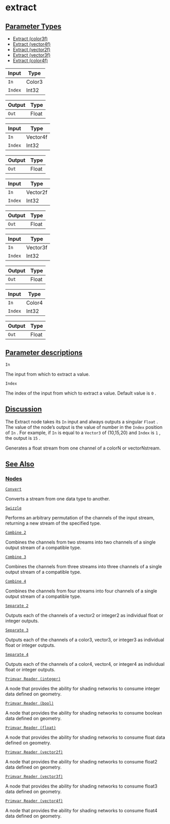 # extract


[Parameter Types](/documentation/shadergraph/data/extract#Parameter-Types)
--------------------------------------------------------------------------

* [Extract (color3f)](#)
* [Extract (vector4f)](#)
* [Extract (vector2f)](#)
* [Extract (vector3f)](#)
* [Extract (color4f)](#)

| Input | Type |
| --- | --- |
| `In` | Color3 |
| `Index` | Int32 |

| Output | Type |
| --- | --- |
| `Out` | Float |

| Input | Type |
| --- | --- |
| `In` | Vector4f |
| `Index` | Int32 |

| Output | Type |
| --- | --- |
| `Out` | Float |

| Input | Type |
| --- | --- |
| `In` | Vector2f |
| `Index` | Int32 |

| Output | Type |
| --- | --- |
| `Out` | Float |

| Input | Type |
| --- | --- |
| `In` | Vector3f |
| `Index` | Int32 |

| Output | Type |
| --- | --- |
| `Out` | Float |

| Input | Type |
| --- | --- |
| `In` | Color4 |
| `Index` | Int32 |

| Output | Type |
| --- | --- |
| `Out` | Float |

[Parameter descriptions](/documentation/shadergraph/data/extract#Parameter-descriptions)
----------------------------------------------------------------------------------------

`In` 

 The input from which to extract a value.
 

`Index` 

 The index of the input from which to extract a value. Default value is
 `0` 
 .
 

[Discussion](/documentation/shadergraph/data/extract#Discussion)
----------------------------------------------------------------

 The Extract node takes its
 `In` 
 input and always outputs a singular
 `Float` 
 . The value of the node’s output is the value of number in the
 `Index` 
 position of
 `In` 
 . For example, if
 `In` 
 is equal to a
 `Vector3` 
 of (10,15,20) and
 `Index` 
 is
 `1` 
 , the output is
 `15` 
 .
 

 Generates a float stream from one channel of a color​N o​r vector​N ​stream.

[See Also](/documentation/shadergraph/data/extract#see-also)
------------------------------------------------------------

### [Nodes](/documentation/shadergraph/data/extract#nodes)

[`Convert`](/documentation/shadergraph/data/convert)

 Converts a stream from one data type to another.
 

[`Swizzle`](/documentation/shadergraph/data/swizzle)

 Performs an arbitrary permutation of the channels of the input stream, returning a new stream of the specified type.
 

[`Combine 2`](/documentation/shadergraph/data/combine-2)

 Combines the channels from two streams into two channels of a single output stream of a compatible type.
 

[`Combine 3`](/documentation/shadergraph/data/combine-3)

 Combines the channels from three streams into three channels of a single output stream of a compatible type.
 

[`Combine 4`](/documentation/shadergraph/data/combine-4)

 Combines the channels from four streams into four channels of a single output stream of a compatible type.
 

[`Separate 2`](/documentation/shadergraph/data/separate-2)

 Outputs each of the channels of a vector2 or integer2 as individual float or integer outputs.
 

[`Separate 3`](/documentation/shadergraph/data/separate-3)

 Outputs each of the channels of a color3, vector3, or integer3 as individual float or integer outputs.
 

[`Separate 4`](/documentation/shadergraph/data/separate-4)

 Outputs each of the channels of a color4, vector4, or integer4 as individual float or integer outputs.
 

[`Primvar Reader (integer)`](/documentation/shadergraph/data/primvar-reader-(integer))

 A node that provides the ability for shading networks to consume integer data defined on geometry.
 

[`Primvar Reader (bool)`](/documentation/shadergraph/data/primvar-reader-(bool))

 A node that provides the ability for shading networks to consume boolean data defined on geometry.
 

[`Primvar Reader (float)`](/documentation/shadergraph/data/primvar-reader-(float))

 A node that provides the ability for shading networks to consume float data defined on geometry.
 

[`Primvar Reader (vector2f)`](/documentation/shadergraph/data/primvar-reader-(vector2f))

 A node that provides the ability for shading networks to consume float2 data defined on geometry.
 

[`Primvar Reader (vector3f)`](/documentation/shadergraph/data/primvar-reader-(vector3f))

 A node that provides the ability for shading networks to consume float3 data defined on geometry.
 

[`Primvar Reader (vector4f)`](/documentation/shadergraph/data/primvar-reader-(vector4f))

 A node that provides the ability for shading networks to consume float4 data defined on geometry.
 

